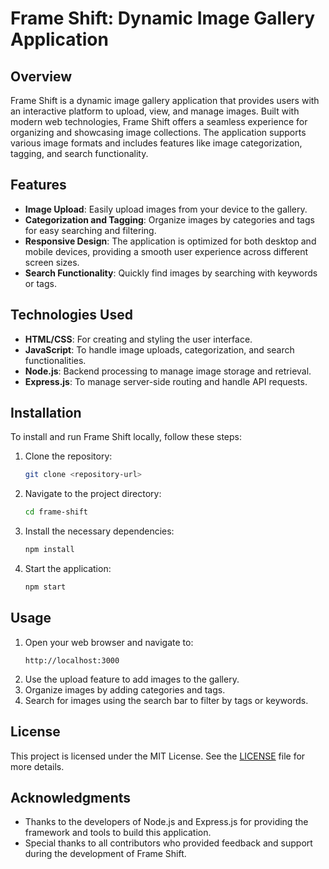 
# Frame Shift: Dynamic Image Gallery Application

## Overview

Frame Shift is a dynamic image gallery application that provides users with an interactive platform to upload, view, and manage images. Built with modern web technologies, Frame Shift offers a seamless experience for organizing and showcasing image collections. The application supports various image formats and includes features like image categorization, tagging, and search functionality.

## Features

- **Image Upload**: Easily upload images from your device to the gallery.
- **Categorization and Tagging**: Organize images by categories and tags for easy searching and filtering.
- **Responsive Design**: The application is optimized for both desktop and mobile devices, providing a smooth user experience across different screen sizes.
- **Search Functionality**: Quickly find images by searching with keywords or tags.

## Technologies Used

- **HTML/CSS**: For creating and styling the user interface.
- **JavaScript**: To handle image uploads, categorization, and search functionalities.
- **Node.js**: Backend processing to manage image storage and retrieval.
- **Express.js**: To manage server-side routing and handle API requests.

## Installation

To install and run Frame Shift locally, follow these steps:

1. Clone the repository:
   ```bash
   git clone <repository-url>
   ```
2. Navigate to the project directory:
   ```bash
   cd frame-shift
   ```
3. Install the necessary dependencies:
   ```bash
   npm install
   ```
4. Start the application:
   ```bash
   npm start
   ```

## Usage

1. Open your web browser and navigate to:
   ```plaintext
   http://localhost:3000
   ```
2. Use the upload feature to add images to the gallery.
3. Organize images by adding categories and tags.
4. Search for images using the search bar to filter by tags or keywords.

## License

This project is licensed under the MIT License. See the [LICENSE](LICENSE) file for more details.

## Acknowledgments

- Thanks to the developers of Node.js and Express.js for providing the framework and tools to build this application.
- Special thanks to all contributors who provided feedback and support during the development of Frame Shift.
